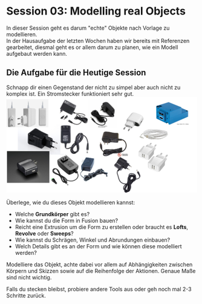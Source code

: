 # Session 03: Modelling real Objects

In dieser Session geht es darum "echte" Objekte nach Vorlage zu modellieren.  
In der Hausaufgabe der letzten Wochen haben wir bereits mit Referenzen gearbeitet, diesmal geht es or allem darum zu planen, wie ein Modell aufgebaut werden kann. 

## Die Aufgabe für die Heutige Session

Schnapp dir einen Gegenstand der nicht zu simpel aber auch nicht zu komplex ist. Ein Stromstecker funktioniert sehr gut. 
![BeispielStromstecker](Stromstcker01.png)

Überlege, wie du dieses Objekt modellieren kannst:
- Welche **Grundkörper** gibt es? 
- Wie kannst du die Form in Fusion bauen?
- Reicht eine Extrusion um die Form zu erstellen oder braucht es **Lofts**, **Revolve** oder **Sweeps**?
- Wie kannst du Schrägen, Winkel und Abrundungen einbauen?
- Welch Details gibt es an der Form und wie können diese modelliert werden? 

Modelliere das Objekt, achte dabei vor allem auf Abhängigkeiten zwischen Körpern und Skizzen sowie auf die Reihenfolge der Aktionen. Genaue Maße sind nicht wichtig. 

Falls du stecken bleibst, probiere andere Tools aus oder geh noch mal 2-3 Schritte zurück. 

